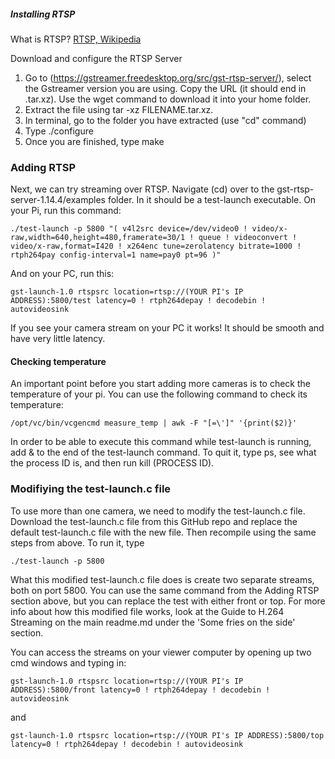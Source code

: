 ##### Installing RTSP

What is RTSP? [RTSP, Wikipedia](https://en.wikipedia.org/wiki/Real_Time_Streaming_Protocol)

Download and configure the RTSP Server
1. Go to (https://gstreamer.freedesktop.org/src/gst-rtsp-server/), select the Gstreamer version you are using. Copy the URL (it should end in .tar.xz). Use the wget command to download it into your home folder.
2. Extract the file using tar -xz FILENAME.tar.xz.
3. In terminal, go to the folder you have extracted (use "cd" command)
4. Type ./configure
5. Once you are finished, type make


### Adding RTSP
Next, we can try streaming over RTSP. Navigate (cd) over to the gst-rtsp-server-1.14.4/examples folder. In it should be a test-launch executable. On your Pi, run this command:

    ./test-launch -p 5800 "( v4l2src device=/dev/video0 ! video/x-raw,width=640,height=480,framerate=30/1 ! queue ! videoconvert ! video/x-raw,format=I420 ! x264enc tune=zerolatency bitrate=1000 ! rtph264pay config-interval=1 name=pay0 pt=96 )"
    
And on your PC, run this:

    gst-launch-1.0 rtspsrc location=rtsp://(YOUR PI's IP ADDRESS):5800/test latency=0 ! rtph264depay ! decodebin ! autovideosink

If you see your camera stream on your PC it works! It should be smooth and have very little latency.

#### Checking temperature
An important point before you start adding more cameras is to check the temperature of your pi. You can use the following command to check its temperature:

    /opt/vc/bin/vcgencmd measure_temp | awk -F "[=\']" '{print($2)}'

In order to be able to execute this command while test-launch is running, add  & to the end of the test-launch command. To quit it, type ps, see what the process ID is, and then run kill (PROCESS ID). 

### Modifiying the test-launch.c file
To use more than one camera, we need to modify the test-launch.c file. Download the test-launch.c file from this GitHub repo and replace the default test-launch.c file with the new file. Then recompile using the same steps from above. To run it, type

    ./test-launch -p 5800

What this modified test-launch.c file does is create two separate streams, both on port 5800. You can use the same command from the Adding RTSP section above, but you can replace the test with either front or top. For more info about how this modified file works, look at the Guide to H.264 Streaming on the main readme.md under the 'Some fries on the side' section. 

You can access the streams on your viewer computer by opening up two cmd windows and typing in:

    gst-launch-1.0 rtspsrc location=rtsp://(YOUR PI's IP ADDRESS):5800/front latency=0 ! rtph264depay ! decodebin ! autovideosink
    
and

    gst-launch-1.0 rtspsrc location=rtsp://(YOUR PI's IP ADDRESS):5800/top latency=0 ! rtph264depay ! decodebin ! autovideosink
